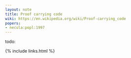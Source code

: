 ```yaml
---
layout: note
title: Proof carrying code
wiki: https://en.wikipedia.org/wiki/Proof-carrying_code
popers:
- necula:popl:1997
---
```


todo:

{% include links.html %}
